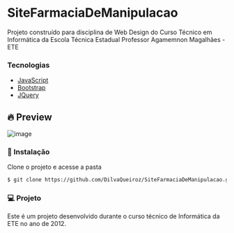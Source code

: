 # SiteFarmaciaDeManipulacao
Projeto construído para disciplina de Web Design do Curso Técnico em Informática  da Escola Técnica Estadual Professor Agamemnon Magalhães - ETE

### Tecnologias 
  - [JavaScript](https://devdocs.io/javascript/)
  - [Bootstrap](https://getbootstrap.com/docs/5.0/getting-started/introduction/)
  - [JQuery](https://jquery.com/)

## 🔥 Preview
![image](https://user-images.githubusercontent.com/48795370/110981149-7f7fdc00-8345-11eb-9fcf-ed0c918a62f9.png)


### 🚀 Instalação

Clone o projeto e acesse a pasta
```sh
$ git clone https://github.com/DilvaQueiroz/SiteFarmaciaDeManipulacao.git && cd SiteFarmaciaDeManipulacao
```

### 💻 Projeto
Este é um projeto desenvolvido durante o curso técnico de Informática da ETE no ano de 2012.
